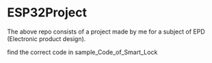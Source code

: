 # ESP32Project
The above repo consists of a project made by me for a subject of EPD (Electronic product design).


find the correct code in sample_Code_of_Smart_Lock
